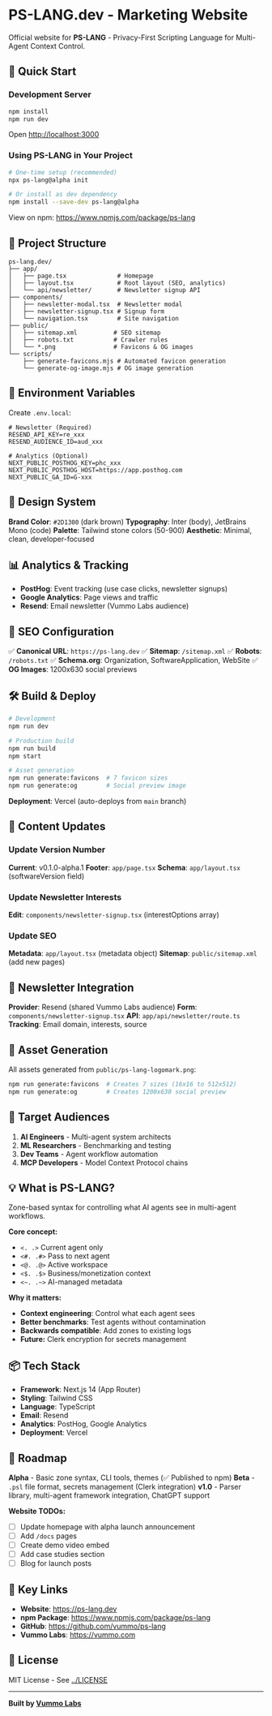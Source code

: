 # PS-LANG.dev - Marketing Website

Official website for **PS-LANG** - Privacy-First Scripting Language for Multi-Agent Context Control.

## 🚀 Quick Start

### Development Server

```bash
npm install
npm run dev
```

Open [http://localhost:3000](http://localhost:3000)

### Using PS-LANG in Your Project

```bash
# One-time setup (recommended)
npx ps-lang@alpha init

# Or install as dev dependency
npm install --save-dev ps-lang@alpha
```

View on npm: https://www.npmjs.com/package/ps-lang

## 📁 Project Structure

```
ps-lang.dev/
├── app/
│   ├── page.tsx              # Homepage
│   ├── layout.tsx            # Root layout (SEO, analytics)
│   └── api/newsletter/       # Newsletter signup API
├── components/
│   ├── newsletter-modal.tsx  # Newsletter modal
│   ├── newsletter-signup.tsx # Signup form
│   └── navigation.tsx        # Site navigation
├── public/
│   ├── sitemap.xml          # SEO sitemap
│   ├── robots.txt           # Crawler rules
│   └── *.png                # Favicons & OG images
└── scripts/
    ├── generate-favicons.mjs # Automated favicon generation
    └── generate-og-image.mjs # OG image generation
```

## 🔧 Environment Variables

Create `.env.local`:

```env
# Newsletter (Required)
RESEND_API_KEY=re_xxx
RESEND_AUDIENCE_ID=aud_xxx

# Analytics (Optional)
NEXT_PUBLIC_POSTHOG_KEY=phc_xxx
NEXT_PUBLIC_POSTHOG_HOST=https://app.posthog.com
NEXT_PUBLIC_GA_ID=G-xxx
```

## 🎨 Design System

**Brand Color**: `#2D1300` (dark brown)
**Typography**: Inter (body), JetBrains Mono (code)
**Palette**: Tailwind stone colors (50-900)
**Aesthetic**: Minimal, clean, developer-focused

## 📊 Analytics & Tracking

- **PostHog**: Event tracking (use case clicks, newsletter signups)
- **Google Analytics**: Page views and traffic
- **Resend**: Email newsletter (Vummo Labs audience)

## 🎯 SEO Configuration

✅ **Canonical URL**: `https://ps-lang.dev`
✅ **Sitemap**: `/sitemap.xml`
✅ **Robots**: `/robots.txt`
✅ **Schema.org**: Organization, SoftwareApplication, WebSite
✅ **OG Images**: 1200x630 social previews

## 🛠️ Build & Deploy

```bash
# Development
npm run dev

# Production build
npm run build
npm start

# Asset generation
npm run generate:favicons  # 7 favicon sizes
npm run generate:og        # Social preview image
```

**Deployment**: Vercel (auto-deploys from `main` branch)

## 📝 Content Updates

### Update Version Number
**Current**: v0.1.0-alpha.1
**Footer**: `app/page.tsx`
**Schema**: `app/layout.tsx` (softwareVersion field)

### Update Newsletter Interests
**Edit**: `components/newsletter-signup.tsx` (interestOptions array)

### Update SEO
**Metadata**: `app/layout.tsx` (metadata object)
**Sitemap**: `public/sitemap.xml` (add new pages)

## 📧 Newsletter Integration

**Provider**: Resend (shared Vummo Labs audience)
**Form**: `components/newsletter-signup.tsx`
**API**: `app/api/newsletter/route.ts`
**Tracking**: Email domain, interests, source

## 🎨 Asset Generation

All assets generated from `public/ps-lang-logomark.png`:

```bash
npm run generate:favicons  # Creates 7 sizes (16x16 to 512x512)
npm run generate:og        # Creates 1200x630 social preview
```

## 🎯 Target Audiences

1. **AI Engineers** - Multi-agent system architects
2. **ML Researchers** - Benchmarking and testing
3. **Dev Teams** - Agent workflow automation
4. **MCP Developers** - Model Context Protocol chains

## 💡 What is PS-LANG?

Zone-based syntax for controlling what AI agents see in multi-agent workflows.

**Core concept:**
- `<. .>` Current agent only
- `<#. .#>` Pass to next agent
- `<@. .@>` Active workspace
- `<$. .$>` Business/monetization context
- `<~. .~>` AI-managed metadata

**Why it matters:**
- **Context engineering**: Control what each agent sees
- **Better benchmarks**: Test agents without contamination
- **Backwards compatible**: Add zones to existing logs
- **Future:** Clerk encryption for secrets management

## 📦 Tech Stack

- **Framework**: Next.js 14 (App Router)
- **Styling**: Tailwind CSS
- **Language**: TypeScript
- **Email**: Resend
- **Analytics**: PostHog, Google Analytics
- **Deployment**: Vercel

## 🚧 Roadmap

**Alpha** - Basic zone syntax, CLI tools, themes (✅ Published to npm)
**Beta** - `.psl` file format, secrets management (Clerk integration)
**v1.0** - Parser library, multi-agent framework integration, ChatGPT support

**Website TODOs:**
- [ ] Update homepage with alpha launch announcement
- [ ] Add `/docs` pages
- [ ] Create demo video embed
- [ ] Add case studies section
- [ ] Blog for launch posts

## 🔗 Key Links

- **Website**: https://ps-lang.dev
- **npm Package**: https://www.npmjs.com/package/ps-lang
- **GitHub**: https://github.com/vummo/ps-lang
- **Vummo Labs**: https://vummo.com

## 📄 License

MIT License - See [../LICENSE](../LICENSE)

---

**Built by [Vummo Labs](https://vummo.com)**